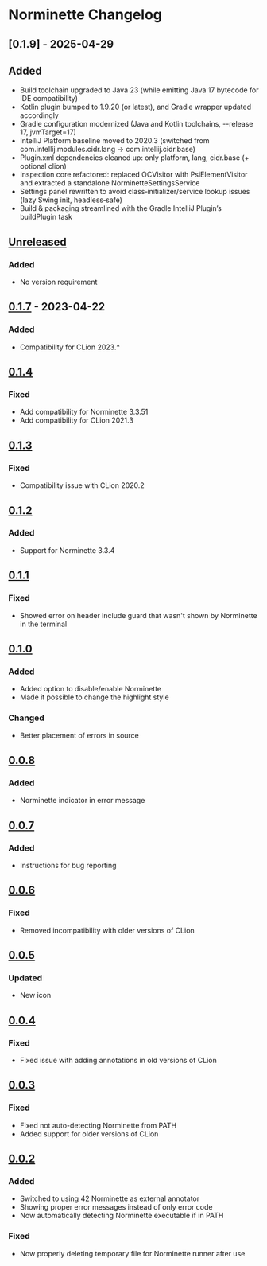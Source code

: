 <!-- Keep a Changelog guide -> https://keepachangelog.com -->

# Norminette Changelog
## [0.1.9] - 2025-04-29

## Added
- Build toolchain upgraded to Java 23 (while emitting Java 17 bytecode for IDE compatibility)
- Kotlin plugin bumped to 1.9.20 (or latest), and Gradle wrapper updated accordingly
- Gradle configuration modernized (Java and Kotlin toolchains, --release 17, jvmTarget=17)
- IntelliJ Platform baseline moved to 2020.3 (switched from com.intellij.modules.cidr.lang → com.intellij.cidr.base)
- Plugin.xml dependencies cleaned up: only platform, lang, cidr.base (+ optional clion)
- Inspection core refactored: replaced OCVisitor with PsiElementVisitor and extracted a standalone NorminetteSettingsService
- Settings panel rewritten to avoid class‐initializer/service lookup issues (lazy Swing init, headless‐safe)
- Build & packaging streamlined with the Gradle IntelliJ Plugin’s buildPlugin task

## [Unreleased]
### Added
- No version requirement

## [0.1.7] - 2023-04-22

### Added
- Compatibility for CLion 2023.*

## [0.1.4]

### Fixed
- Add compatibility for Norminette 3.3.51
- Add compatibility for CLion 2021.3

## [0.1.3]

### Fixed
- Compatibility issue with CLion 2020.2

## [0.1.2]

### Added
- Support for Norminette 3.3.4

## [0.1.1]

### Fixed
- Showed error on header include guard that wasn't shown by Norminette in the
terminal

## [0.1.0]

### Added
- Added option to disable/enable Norminette
- Made it possible to change the highlight style

### Changed
- Better placement of errors in source

## [0.0.8]

### Added
- Norminette indicator in error message

## [0.0.7]

### Added
- Instructions for bug reporting

## [0.0.6]

### Fixed
- Removed incompatibility with older versions of CLion

## [0.0.5]

### Updated
- New icon

## [0.0.4]

### Fixed
- Fixed issue with adding annotations in old versions of CLion

## [0.0.3]

### Fixed
- Fixed not auto-detecting Norminette from PATH
- Added support for older versions of CLion

## [0.0.2]

### Added
- Switched to using 42 Norminette as external annotator
- Showing proper error messages instead of only error code
- Now automatically detecting Norminette executable if in PATH

### Fixed
- Now properly deleting temporary file for Norminette runner after use

[Unreleased]: https://github.com/skrtks/norminette/compare/v0.1.7...HEAD
[0.1.7]: https://github.com/skrtks/norminette/compare/v0.1.4...v0.1.7
[0.1.4]: https://github.com/skrtks/norminette/compare/v0.1.3...v0.1.4
[0.1.3]: https://github.com/skrtks/norminette/compare/v0.1.2...v0.1.3
[0.1.2]: https://github.com/skrtks/norminette/compare/v0.1.1...v0.1.2
[0.1.1]: https://github.com/skrtks/norminette/compare/v0.1.0...v0.1.1
[0.1.0]: https://github.com/skrtks/norminette/compare/v0.0.8...v0.1.0
[0.0.8]: https://github.com/skrtks/norminette/compare/v0.0.7...v0.0.8
[0.0.7]: https://github.com/skrtks/norminette/compare/v0.0.6...v0.0.7
[0.0.6]: https://github.com/skrtks/norminette/compare/v0.0.5...v0.0.6
[0.0.5]: https://github.com/skrtks/norminette/compare/v0.0.4...v0.0.5
[0.0.4]: https://github.com/skrtks/norminette/compare/v0.0.3...v0.0.4
[0.0.3]: https://github.com/skrtks/norminette/compare/v0.0.2...v0.0.3
[0.0.2]: https://github.com/skrtks/norminette/commits/v0.0.2
